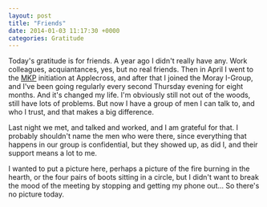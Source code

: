 ```yaml
---
layout: post
title: "Friends"
date: 2014-01-03 11:17:30 +0000
categories: Gratitude
---
```


Today's gratitude is for friends. A year ago I didn't really have any. Work
colleagues, acquiantances, yes, but no real friends. Then in April I went to the
[MKP][] initiation at Applecross, and after that I joined the Moray I-Group, and
I've been going regularly every second Thursday evening for eight months. And
it's changed my life. I'm obviously still not out of the woods, still have lots
of problems. But now I have a group of men I can talk to, and who I trust, and
that makes a big difference.

Last night we met, and talked and worked, and I am grateful for that. I probably
shouldn't name the men who were there, since everything that happens in our
group is confidential, but they showed up, as did I, and their support means a
lot to me.

I wanted to put a picture here, perhaps a picture of the fire burning in the
hearth, or the four pairs of boots sitting in a circle, but I didn't want to
break the mood of the meeting by stopping and getting my phone out... So there's
no picture today.

[MKP]: http://uk.mkp.org/
